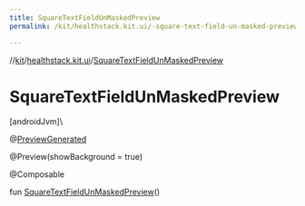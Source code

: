 ```yaml
---
title: SquareTextFieldUnMaskedPreview
permalink: /kit/healthstack.kit.ui/-square-text-field-un-masked-preview.html

---
```

//[kit](/kit.html)/[healthstack.kit.ui](index.html)/[SquareTextFieldUnMaskedPreview](-square-text-field-un-masked-preview.html)



# SquareTextFieldUnMaskedPreview



[androidJvm]\




@[PreviewGenerated](../healthstack.kit.annotation/-preview-generated/index.html)



@Preview(showBackground = true)



@Composable



fun [SquareTextFieldUnMaskedPreview](-square-text-field-un-masked-preview.html)()




